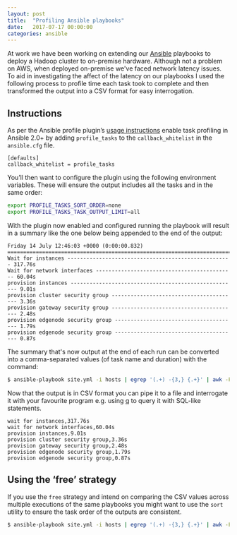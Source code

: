 ```yaml
---
layout: post
title:  "Profiling Ansible playbooks"
date:   2017-07-17 00:00:00
categories: ansible
---
```


At work we have been working on extending our [Ansible](https://www.ansible.com/) playbooks to deploy a Hadoop cluster to on-premise hardware. Although not a problem on AWS, when deployed on-premise we've faced network latency issues.
To aid in investigating the affect of the latency on our playbooks I used the following process to profile time each task took to complete and then transformed the output into a CSV format for easy interrogation.

## Instructions

As per the Ansible profile plugin’s [usage instructions](https://docs.ansible.com/ansible/devel/plugins/callback/profile_tasks.html) enable task profiling in Ansible 2.0+ by adding `profile_tasks` to the `callback_whitelist` in the `ansible.cfg` file.

```
[defaults]
callback_whitelist = profile_tasks
```

You’ll then want to configure the plugin using the following environment variables. These will ensure the output includes all the tasks and in the same order:

```bash
export PROFILE_TASKS_SORT_ORDER=none
export PROFILE_TASKS_TASK_OUTPUT_LIMIT=all
```

With the plugin now enabled and configured running the playbook will result in a summary like the one below being appended to the end of the output:

```
Friday 14 July 12:46:03 +0000 (0:00:00.832)
===============================================================================
Wait for instances ---------------------------------------------------- 317.76s
Wait for network interfaces -------------------------------------------- 60.04s
provision instances ----------------------------------------------------- 9.01s
provision cluster security group ---------------------------------------- 3.36s
provision gateway security group ---------------------------------------- 2.48s
provision edgenode security group --------------------------------------- 1.79s
provision edgenode security group --------------------------------------- 0.87s
```

The summary that's now output at the end of each run can be converted into a comma-separated values (of task name and duration) with the command:

```bash
$ ansible-playbook site.yml -i hosts | egrep '(.+) -{3,} {.+}' | awk -F ' -{3,} ' '{print $1 "," $2}'
```

Now that the output is in CSV format you can pipe it to a file and interrogate it with your favourite program e.g. using [q](http://harelba.github.io/q/) to query it with SQL-like statements.

```
wait for instances,317.76s
wait for network interfaces,60.04s
provision instances,9.01s
provision cluster security group,3.36s
provision gateway security group,2.48s
provision edgenode security group,1.79s
provision edgenode security group,0.87s
```

## Using the ‘free’ strategy

If you use the `free` strategy and intend on comparing the CSV values across multiple executions of the same playbooks you might want to use the `sort` utility to ensure the task order of the outputs are consistent.

```bash
$ ansible-playbook site.yml -i hosts | egrep '(.+) -{3,} {.+}' | awk -F ' -{3,} ' '{print $1 "," $2}' | sort -t, -k1
```

